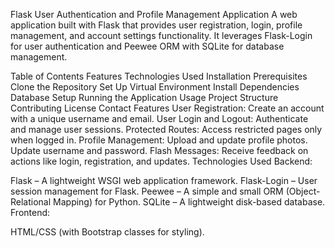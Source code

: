 Flask User Authentication and Profile Management Application
A web application built with Flask that provides user registration, login, profile management, and account settings functionality. It leverages Flask-Login for user authentication and Peewee ORM with SQLite for database management.

Table of Contents
Features
Technologies Used
Installation
Prerequisites
Clone the Repository
Set Up Virtual Environment
Install Dependencies
Database Setup
Running the Application
Usage
Project Structure
Contributing
License
Contact
Features
User Registration: Create an account with a unique username and email.
User Login and Logout: Authenticate and manage user sessions.
Protected Routes: Access restricted pages only when logged in.
Profile Management:
Upload and update profile photos.
Update username and password.
Flash Messages: Receive feedback on actions like login, registration, and updates.
Technologies Used
Backend:

Flask – A lightweight WSGI web application framework.
Flask-Login – User session management for Flask.
Peewee – A simple and small ORM (Object-Relational Mapping) for Python.
SQLite – A lightweight disk-based database.
Frontend:

HTML/CSS (with Bootstrap classes for styling).
